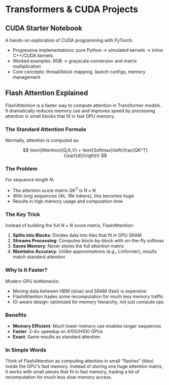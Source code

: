 # Transformers & CUDA Projects

## CUDA Starter Notebook

A hands-on exploration of CUDA programming with PyTorch:

- Progressive implementations: pure Python → simulated kernels → inline C++/CUDA kernels
- Worked examples: RGB → grayscale conversion and matrix multiplication
- Core concepts: thread/block mapping, launch configs, memory management

## Flash Attention Explained

FlashAttention is a faster way to compute attention in Transformer models. It dramatically reduces memory use and improves speed by processing attention in small blocks that fit in fast GPU memory.

### The Standard Attention Formula

Normally, attention is computed as:

$$
\text{Attention}(Q,K,V) = \text{Softmax}\left(\frac{QK^T}{\sqrt{d}}\right)V
$$

### The Problem

For sequence length $N$:

- The attention score matrix $QK^T$ is $N \times N$
- With long sequences (4k, 16k tokens), this becomes huge
- Results in high memory usage and computation time

### The Key Trick

Instead of building the full $N \times N$ score matrix, FlashAttention:

1. **Splits into Blocks**: Divides data into tiles that fit in GPU SRAM
2. **Streams Processing**: Computes block-by-block with on-the-fly softmax
3. **Saves Memory**: Never stores the full attention matrix
4. **Maintains Accuracy**: Unlike approximations (e.g., Linformer), results match standard attention

### Why Is It Faster?

Modern GPU bottlenecks:

- Moving data between HBM (slow) and SRAM (fast) is expensive
- FlashAttention trades some recomputation for much less memory traffic
- IO-aware design: optimized for memory hierarchy, not just compute ops

### Benefits

- **Memory Efficient**: Much lower memory use enables longer sequences
- **Faster**: 2–4× speedup on A100/H100 GPUs
- **Exact**: Same results as standard attention

### In Simple Words

Think of FlashAttention as computing attention in small "flashes" (tiles) inside the GPU's fast memory. Instead of storing one huge attention matrix, it works with small pieces that fit in fast memory, trading a bit of recomputation for much less slow memory access.